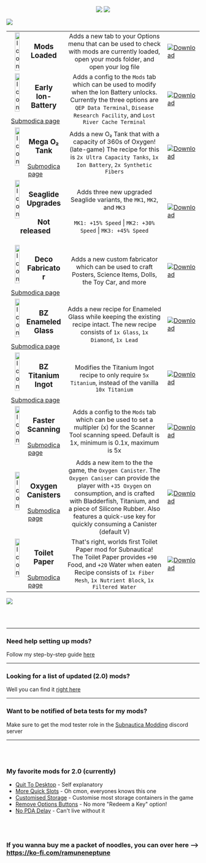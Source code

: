 <p align="center">
  <img src="https://i.imgur.com/vA2ZnNR.png">
  <img src="https://i.imgur.com/UyA4TuS.png">
</p>

![](https://i.imgur.com/EAZJLdy.png)




<table>
    </>
    </>
    </>
    </>
    </>
    </>
    <tr>
        <td width="30%" align="center">
            <img align="left"  alt="Icon" width="30%" src="https://i.imgur.com/v6VFura.png">
            <h3>Mods Loaded</h3> 
        </td>
        <td align="center">
            Adds a new tab to your Options menu that can be used to check with mods are currently loaded, open your mods folder, and open your log file
        </td>
        <td width="10%">
            <a href="https://github.com/RamuneNeptune/SubnauticaMods/releases/download/Main/ModsLoaded.zip">
            <img alt="Download" src="https://i.imgur.com/145Q0Di.png"></a>
        </td>
    </tr>
    </>
    </>
    </>
    </>
    </>
    </>
    <tr>
        <td width="30%" align="center">
            <img align="left" alt="Icon" width="30%" src="https://i.imgur.com/RocjVQ4.png">
            <h3>Early Ion-Battery</h3>
            <a href="https://submodica.xyz/mods/sn1/169">Submodica page</a>
        </td>
        <td align="center">
          Adds a config to the <code>Mods</code> tab which can be used to modify when the Ion Battery unlocks. Currently the three options are <code>QEP Data Terminal</code>, <code>Disease Research Facility</code>, and <code>Lost River Cache Terminal</code>
        </td>
          <td width="10%">
            <a href="https://github.com/RamuneNeptune/SubnauticaMods/releases/download/Main/EarlyIonBattery.zip">
            <img alt="Download" src="https://i.imgur.com/145Q0Di.png"></a>
        </td>
    </tr>
    </>
    </>
    </>
    </>
    </>
    </>
    <tr>
        <td width="30%" align="center">
            <img align="left" alt="Icon" width="30%" src="https://i.imgur.com/8ydG3wO.png">
            <h3>Mega O₂ Tank</h3>
            <a href="https://submodica.xyz/mods/sn1/170">Submodica page</a>
        </td>
        <td align="center">
            Adds a new O₂ Tank that with a capacity of 360s of Oxygen! (late-game)
            The recipe for this is <code>2x Ultra Capacity Tanks</code>, <code>1x Ion Battery</code>, <code>2x Synthetic Fibers</code> 
        </td>
          <td width="10%">
            <a href="https://github.com/RamuneNeptune/SubnauticaMods/releases/download/Main/MegaO2Tank.zip">
            <img alt="Download" src="https://i.imgur.com/145Q0Di.png"></a>
        </td>
    </tr>
    </>
    </>
    </>
    </>
    </>
    </>
    <tr>
        <td width="30%" align="center">
            <img align="left" alt="Icon" width="30%" src="https://i.imgur.com/oX1fts0.png">
            <h3>Seaglide Upgrades</h3>
            <h3>Not released</h3>
        </td>
        <td align="center">
            Adds three new upgraded Seaglide variants, the <code>MK1</code>, <code>MK2</code>, and <code>MK3</code><br></br>
            <code>MK1: +15% Speed</code> | <code>MK2: +30% Speed</code> | <code>MK3: +45% Speed</code>
        </td>
          <td width="10%">
            <a href=" "><img alt="Download" src="https://i.imgur.com/145Q0Di.png"></a>
        </td>
    </tr>
    </>
    </>
    </>
    </>
    </>
    </>
    <tr>
        <td width="30%" align="center">
            <img align="left" alt="Icon" width="30%" src="https://i.imgur.com/oX1fts0.png">
            <h3>Deco Fabricator</h3>
            <a href="">Submodica page</a>
        </td>
        <td align="center">
            Adds a new custom fabricator which can be used to craft Posters, Science Items, Dolls, the Toy Car, and more
        </td>
          <td width="10%">
            <a href=" "><img alt="Download" src="https://i.imgur.com/145Q0Di.png"></a>
        </td>
    </tr>
    </>
    </>
    </>
    </>
    </>
    </>
    <tr>
        <td width="30%" align="center">
            <img align="left" alt="Icon" width="30%" src="https://i.imgur.com/3cSHFp2.png">
            <h3>BZ Enameled Glass</h3>
            <a href="https://submodica.xyz/mods/sn1/171">Submodica page</a>
        </td>
        <td align="center">
            Adds a new recipe for Enameled Glass while keeping the existing recipe intact. 
            The new recipe consists of <code>1x Glass</code>, <code>1x Diamond</code>, <code>1x Lead</code>
        </td>
        <td width="10%">
            <a href="https://github.com/RamuneNeptune/SubnauticaMods/releases/download/Main/BZEnameledGlass.zip">
            <img alt="Download" src="https://i.imgur.com/145Q0Di.png"></a>
        </td>
    </tr>
    </>
    </>
    </>
    </>
    </>
    </>
    <tr>
        <td width="30%" align="center">
            <img align="left" alt="Icon" width="30%" src="https://i.imgur.com/FmZbrD1.png">
            <h3>BZ Titanium Ingot</h3>
            <a href="https://submodica.xyz/mods/sn1/172">Submodica page</a>
        </td>
        <td align="center">
            Modifies the Titanium Ingot recipe to only require <code>5x Titanium</code>, instead of the vanilla <code>10x Titanium</code>
        </td>
        <td width="10%">
            <a href="https://github.com/RamuneNeptune/SubnauticaMods/releases/download/Main/BZTitaniumIngot.zip">
            <img alt="Download" src="https://i.imgur.com/145Q0Di.png"></a>
        </td>
    </tr>
    </>
    </>
    </>
    </>
    </>
    </>
    <tr>
        <td width="30%" align="center">
            <img align="left" alt="Icon" width="30%" src="https://i.imgur.com/anVUeNs.png">
            <h3>Faster Scanning</h3>
            <a href="https://submodica.xyz/mods/sn1/173">Submodica page</a>
        </td>
        <td align="center">
          Adds a config to the <code>Mods</code> tab which can be used to set a multipler (x) for the Scanner Tool scanning speed. Default is 1x, minimum is 0.1x, maximum is 5x 
        </td>
          <td width="10%">
            <a href="https://github.com/RamuneNeptune/SubnauticaMods/releases/download/Main/FasterScanning.zip">
            <img alt="Download" src="https://i.imgur.com/145Q0Di.png"></a>
        </td>
    </tr>
    </>
    </>
    </>
    </>
    </>
    </>
    <tr>
        <td width="30%" align="center">
            <img align="left" alt="Icon" width="30%" src="https://i.imgur.com/u9X7Rdt.png">
            <h3>Oxygen Canisters</h3>
            <a href="https://submodica.xyz/mods/sn1/174">Submodica page</a>
        </td>
        <td align="center">
            Adds a new item to the the game, the <code>Oxygen Canister</code>. The <code>Oxygen Caniser</code> can provide the player with <code>+35 Oxygen</code> on consumption, and is crafted with Bladderfish, Titanium, and a piece of Silicone Rubber. Also features a quick-use key for quickly consuming a Canister (default V)
        </td>
        <td width="10%">
            <a href="https://github.com/RamuneNeptune/SubnauticaMods/releases/download/Main/OxygenCanisters.zip">
            <img alt="Download" src="https://i.imgur.com/145Q0Di.png"></a>
        </td>
    </tr>
    </>
    </>
    </>
    </>
    </>
    </>
    <tr>
        <td width="30%" align="center">
            <img align="left" alt="Icon" width="30%" src="https://i.imgur.com/sK9pQNx.png">
            <h3>Toilet Paper</h3>
            <a href="https://submodica.xyz/mods/sn1/175">Submodica page</a>
        </td>
        <td align="center">
            That's right, worlds first Toilet Paper mod for Subnautica!<br>
            The Toilet Paper provides <code>+90</code> Food, and <code>+20</code> Water when eaten<br>
            Recipe consists of <code>1x Fiber Mesh</code>, <code>1x Nutrient Block</code>, <code>1x Filtered Water</code>
        </td>
        <td width="10%">
            <a href="https://github.com/RamuneNeptune/SubnauticaMods/releases/download/Main/ToiletPaper.zip">
            <img alt="Download" src="https://i.imgur.com/145Q0Di.png"></a>
        </td>
    </tr>
    </>
    </>
    </>
    </>
    </>
    </>
</table>

![](https://i.imgur.com/EAZJLdy.png)

<br></br>

---

### Need help setting up mods?
Follow my step-by-step guide [here](https://github.com/RamuneNeptune/ModdingInSubnautica#sn-latest)

---

### Looking for a list of updated (2.0) mods?
Well you can find it [right here](https://ramuneneptune.github.io/modlists/sn.html)

---

### Want to be notified of beta tests for my mods?
Make sure to get the mod tester role in the [Subnautica Modding](https://discord.gg/UpWuWwq) discord server

---

<br></br>

### My favorite mods for 2.0 (currently)
 - [Quit To Desktop](https://submodica.xyz/mods/sn1/131) - Self explanatory
 - [More Quick Slots](https://submodica.xyz/mods/sn1/106) - Oh cmon, everyones knows this one
 - [Customised Storage](https://submodica.xyz/mods/sn1/163) - Customise most storage containers in the game
 - [Remove Options Buttons](https://submodica.xyz/mods/sn1/162) - No more "Redeem a Key" option!
 - [No PDA Delay](https://submodica.xyz/mods/sn1/85) - Can't live without it

<br></br>

### If you wanna buy me a packet of noodles, you can over here --> https://ko-fi.com/ramuneneptune
